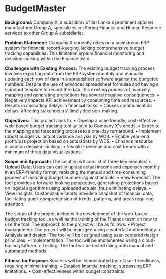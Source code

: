 # BudgetMaster

**Background:**
Company X, a subsidiary of Sri Lanka's prominent apparel manufacturer Group A, specializes in offering 
Finance and Human Resource services to other Group A subsidiaries.

**Problem Statement:**
Company X currently relies on a mainstream ERP system for financial record-keeping, lacking comprehensive 
budget tracking capabilities. This limitation impairs financial monitoring and decision-making within the 
Finance team.

**Challenges with Existing Process:**
The existing budget tracking process involves exporting data from the ERP system monthly and manually 
updating each row of data in a spreadsheet software against the budgeted numbers. Despite the use of 
advanced spreadsheet formulae and having a standard template to record the data, this existing process of 
manually mapping and generating projections has several negative consequences:
• Negatively impacts KPI achievement by consuming time and resources.
• Results in cascading delays in financial tasks.
• Causes communication delays, affecting stakeholders' timely decision-making.

**Objectives:**
This project aims to,
• Develop a user-friendly, cost-effective web-based budget tracking tool tailored to Company X's 
needs.
• Expedite the mapping and forecasting process to a one-day turnaround.
• Implement robust budget vs. actual variance analysis by WD4.
• Enable year-end profit/loss projection based on actual data by WD5.
• Enhance resource allocation decision-making.
• Visualize revenue and cost trends with a minimum of three data visualizations.

**Scope and Approach:**
The solution will consist of three key modules:
• Upload Data: Users can easily upload actual income and expenses monthly in an ERP-friendly 
format, replacing the manual and time-consuming process of matching budget numbers against 
actuals.
• View Forecast: The tool provides a forward-looking perspective, generating projections based on 
logical algorithms using uploaded actuals, thus eliminating delays.
• View Insights: Customizable charts provide a snapshot of financial data, facilitating quick 
comprehension of trends, patterns, and areas requiring attention.

The scope of the project includes the development of the web-based budget tracking tool, as well as the 
training of the Finance team on how to use the tool. The approach to the project will be as follows:
• Project management: The project will be managed using a waterfall methodology.
• Analysis and design: The tool will be designed using user-centered design principles.
• Implementation: The tool will be implemented using a cloud-based platform.
• Testing: The tool will be tested using both manual and automated methods.

**Fitness for Purpose:**
Success will be demonstrated by:
• User-friendliness, requiring minimal training.
• Detailed financial tracking, surpassing ERP limitations.
• Cost-effectiveness within budget constraints.
